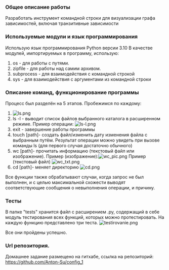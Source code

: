 ### Общее описание работы
Разработать инструмент командной строки для визуализации графа
зависимостей, включая транзитивные зависимости

### Используемые модули и язык программирования
Использую язык программирования Python версии 3.10
В качестве модулей, импортируемых в программу, использую:
1. os - для работы с путями.
2. zipfile - для работы над самим архивом.
3. subprocess - для взаимодействия с командной строкой
4. sys - для взаимодействия c аргументами из командной строки

### Описание команд, функционирование программы
Процесс был разделён на 5 этапов.
Пробежимся по каждому:
1.  ![ls.png](ls.png)
2. ls -l - выводит список файлов выбранного каталога в расширенном режиме. Пример операции: ![ls-l.png](ls-l.png)
3. exit - завершение работы программы
4. touch [path]- создать файл/изменить дату изменения файла с выбранным путём. Результат операции можно увидеть при вызове команды ls (для первого случая достаточно обычного)
5. wc [path]- прочитать информацию (текстовый файл или изображение). Пример (изображение):![wc_pic.png](wc_pic.png) Пример (текстовый файл) ![wc_txt.png](wc_txt.png)
6. cd [path]- меняет директорию ![cd.png](cd.png)

Все функции также обрабатывают случаи, когда запрос не был выполнен, и с целью максимальной схожести выводят соответствующие сообщения о невыполнения операции, и причину.
### Тесты
В папке "tests" хранится файл с расширением .py, содержащий в себе модуль тестирования всех функций, которых можно протестировать. На каждую функцию представлено три теста.
![testirovanie.png](testirovanie.png)

Все они пройдены успешно.
### Url репозитория.
Домашнее задание размещено на гитхабе, ссылка на репозиторий:
https://github.com/Anton-Su/config_1

